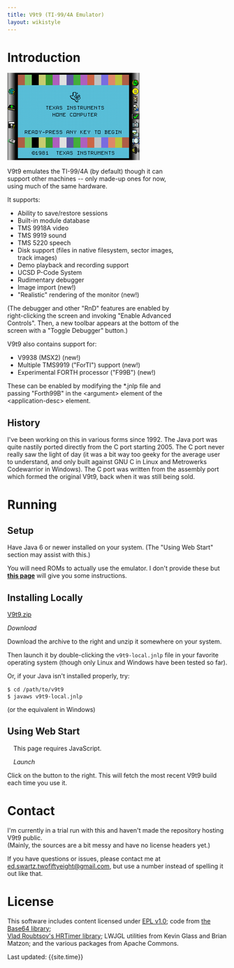 ```yaml
---
title: V9t9 (TI-99/4A Emulator)
layout: wikistyle
---
```

 
Introduction
============

<div class='lookyhere' style='width:inherit'>
<a href='images/v9t9-window.png'>
<img alt="V9t9 image" src="images/v9t9-window_th.png" width='303' height='200'></img>
</a>
</div>
<div style='width:80%;'>
<p>
V9t9 emulates the TI-99/4A (by default) though it can support other
machines -- only made-up ones for now, using much of the same hardware.
</p>

<p>
It supports:
</p>
<ul>
	<li>Ability to save/restore sessions</li>
	<li>Built-in module database</li>
	<li>TMS 9918A video</li>
	<li>TMS 9919 sound</li>
	<li>TMS 5220 speech</li>
	<li>Disk support (files in native filesystem, sector images, track images)</li>
	<li>Demo playback and recording support</li>
	<li>UCSD P-Code System</li>
	<li>Rudimentary debugger</li>
	<li>Image import (new!)</li>
	<li>"Realistic" rendering of the monitor (new!)</li>
</ul>

<p>
(The debugger and other "RnD" features are enabled by right-clicking the screen and
invoking "Enable Advanced Controls".  Then, a new toolbar appears at the bottom of
the screen with a "Toggle Debugger" button.)
</p>
	
<p>
V9t9 also contains support for:
</p>
	<ul>
		<li>V9938 (MSX2) (new!)</li>
		<li>Multiple TMS9919 ("ForTI") support (new!)</li>
		<li>Experimental FORTH processor ("F99B") (new!)</li>
	</ul>
	
<p>These can be enabled by modifying the *.jnlp file and passing "Forth99B"
in the &lt;argument&gt; element of the &lt;application-desc&gt; element.
</p>	
</div>


History
-------- 

I've been working on this in various forms since 1992.  The Java port
was quite nastily ported directly from the C port starting 2005.  The C
port never really saw the light of day (it was a bit way too geeky for
the average user to understand, and only built against GNU C in Linux
and Metrowerks Codewarrior in Windows).  The C port was written from 
the assembly port which formed the original V9t9, back when it was 
still being sold.

Running
========

Setup
-----

Have Java 6 or newer installed on your system.  (The "Using Web Start" section may 
assist with this.)

You will need ROMs to actually use the emulator.  I don't provide these but 
**[this page](v9t9-roms.html)** will give you some instructions.


Installing Locally
--------------------

<div class='lookyhere'>
<a href="https://s3.amazonaws.com/V9t9/data/v9t9.zip">V9t9.zip</a>
<p>
<i>Download</i>
</p>
</div>

Download the archive to the right and unzip it somewhere on your system.


Then launch it by double-clicking the `v9t9-local.jnlp` file in your favorite operating system 
(though only Linux and Windows have been tested so far).

Or, if your Java isn't installed properly, try:

    $ cd /path/to/v9t9
    $ javaws v9t9-local.jnlp

(or the equivalent in Windows)

Using Web Start
--------------------

<div  class='lookyhere' style=' padding: 0em 1em;'>
<script type="text/javascript">
    //var dir = location.href.substring(0, location.href.lastIndexOf('/')+1);
    var url = "https://s3.amazonaws.com/V9t9/data/v9t9-remote.jnlp";
    deployJava.launchButtonPNG = 'images/v9t9-webstart-button.png';
    deployJava.createWebStartLaunchButton(url, '1.6.0');
</script>
<noscript>This page requires JavaScript.</noscript>
<p>
<i>Launch</i>
</p>
</div>

Click on the button to the right.  This will fetch the most recent V9t9 build each time you use it.

Contact
=======

I'm currently in a trial run with this and haven't made the repository hosting V9t9 public.  
(Mainly, the sources are a bit messy and have no license headers yet.)

If you have questions or issues, please contact me at ed.swartz.twofiftyeight@gmail.com, but
use a number instead of spelling it out like that.


License
=======

This software includes content licensed under [EPL v1.0](http://www.eclipse.org/legal/epl-v10.html); 
code from [the Base64 library](http://iharder.net/base64);  
[Vlad Roubtsov's HRTimer library](http://www.javaworld.com/javaworld/javaqa/2003-01/01-qa-0110-timing.html);
LWJGL utilities from Kevin Glass and Brian Matzon; and the various packages from Apache Commons. 



<div class="footer">
Last updated:  {{site.time}}
</div>
